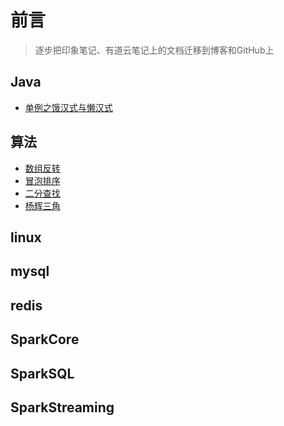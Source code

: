 # 前言
>逐步把印象笔记、有道云笔记上的文档迁移到博客和GitHub上
## Java
- [单例之饿汉式与懒汉式]()
## 算法 
- [数组反转](https://github.com/heyzeng/computer-knowledge/blob/master/java-basic/chapter06/src/main/java/com/example/arrayTest.java)
- [冒泡排序](https://github.com/heyzeng/computer-knowledge/blob/master/java-basic/chapter06/src/main/java/com/practice/BubbleSort.java)
- [二分查找](https://github.com/heyzeng/computer-knowledge/blob/master/java-basic/chapter06/src/main/java/com/practice/BinaryFind.java)
- [杨辉三角](https://github.com/heyzeng/computer-knowledge/blob/master/java-basic/chapter07/src/main/java/extra/yangHui.java)
## linux
## mysql
## redis
## SparkCore
## SparkSQL
## SparkStreaming
